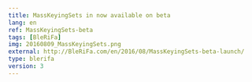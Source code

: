 ```yaml
---
title: MassKeyingSets in now available on beta
lang: en
ref: MassKeyingSets-beta
tags: [BleRiFa]
img: 20160809_MassKeyingSets.png
external: http://BleRiFa.com/en/2016/08/MassKeyingSets-beta-launch/
type: blerifa
version: 3
---
```


